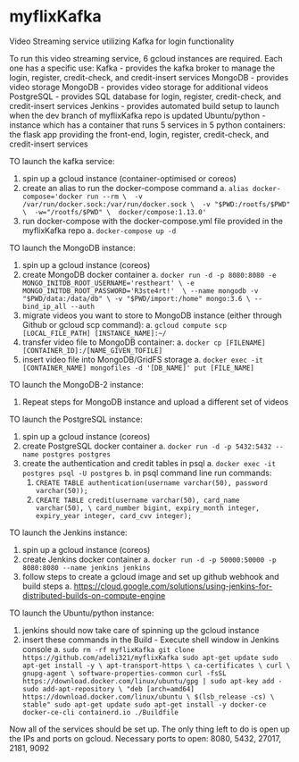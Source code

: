 # myflixKafka
Video Streaming service utilizing Kafka for login functionality

To run this video streaming service, 6 gcloud instances are required. Each one has a specific use:
Kafka - provides the kafka broker to manage the login, register, credit-check, and credit-insert services
MongoDB - provides video storage
MongoDB - provides video storage for additional videos
PostgreSQL - provides SQL database for login, register, credit-check, and credit-insert services
Jenkins - provides automated build setup to launch when the dev branch of myflixKafka repo is updated
Ubuntu/python - instance which has a container that runs 5 services in 5 python containers: the flask app providing 
the front-end, login, register, credit-check, and credit-insert services

TO launch the kafka service:
  1. spin up a gcloud instance (container-optimised or coreos)
  2. create an alias to run the docker-compose command
    a. ```alias docker-compose='docker run --rm \ 
    -v /var/run/docker.sock:/var/run/docker.sock \ 
    -v "$PWD:/rootfs/$PWD" \ 
    -w="/rootfs/$PWD" \ 
    docker/compose:1.13.0'```
  3. run docker-compose with the docker-compose.yml file provided in the myflixKafka repo
    a. `docker-compose up -d`

TO launch the MongoDB instance:
  1. spin up a gcloud instance (coreos)
  2. create MongoDB docker container
    a. ```docker run -d -p 8080:8080 -e MONGO_INITDB_ROOT_USERNAME='restheart' \
    -e MONGO_INITDB_ROOT_PASSWORD='R3ste4rt!'  \
    --name mongodb -v "$PWD/data:/data/db" \
    -v "$PWD/import:/home" mongo:3.6 \
    --bind_ip_all --auth```
  3. migrate videos you want to store to MongoDB instance (either through Github or gcloud scp command):
    a. `gcloud compute scp [LOCAL_FILE_PATH] [INSTANCE_NAME]:~/`
  4. transfer video file to MongoDB container:
    a. `docker cp [FILENAME] [CONTAINER_ID]:/[NAME_GIVEN_TOFILE]`
  5. insert video file into MongoDB/GridFS storage
    a. `docker exec -it [CONTAINER_NAME] mongofiles -d '[DB_NAME]' put [FILE_NAME]`
    
TO launch the MongoDB-2 instance:
  1. Repeat steps for MongoDB instance and upload a different set of videos
  
TO launch the PostgreSQL instance:
  1. spin up a gcloud instance (coreos)
  2. create PostgreSQL docker container
    a. `docker run -d -p 5432:5432 --name postgres postgres`
  3. create the authentication and credit tables in psql
    a. `docker exec -it postgres psql -U postgres`
    b. in psql command line run commands:
      1. `CREATE TABLE authentication(username varchar(50), password varchar(50));`
      2. `CREATE TABLE credit(username varchar(50), card_name varchar(50), \
      card_number bigint, expiry_month integer, expiry_year integer, card_cvv integer);`
      
TO launch the Jenkins instance:
  1. spin up a gcloud instance (coreos)
  2. create Jenkins docker container
    a. `docker run -d -p 50000:50000 -p 8080:8080 --name jenkins jenkins `
  3. follow steps to create a gcloud image and set up github webhook and build steps
    a. https://cloud.google.com/solutions/using-jenkins-for-distributed-builds-on-compute-engine
    
TO launch the Ubuntu/python instance:
  1. jenkins should now take care of spinning up the gcloud instance
  2. insert these commands in the Build - Execute shell window in Jenkins console
    a. ```sudo rm -rf myflixKafka
        git clone https://github.com/adeli321/myflixKafka
        sudo apt-get update
        sudo apt-get install -y \
            apt-transport-https \
            ca-certificates \
            curl \
            gnupg-agent \
            software-properties-common
        curl -fsSL https://download.docker.com/linux/ubuntu/gpg | sudo apt-key add -
        sudo add-apt-repository \
           "deb [arch=amd64] https://download.docker.com/linux/ubuntu \
           $(lsb_release -cs) \
           stable"
        sudo apt-get update
        sudo apt-get install -y docker-ce docker-ce-cli containerd.io
        ./Buildfile```
        
Now all of the services should be set up.
The only thing left to do is open up the IPs and ports on gcloud.
Necessary ports to open: 8080, 5432, 27017, 2181, 9092
 

